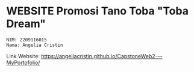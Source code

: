 # **WEBSITE Promosi Tano Toba "Toba Dream"**


```
NIM: 2209116015
Nama: Angelia Cristin
```

Link Website:
https://angeliacristin.github.io/CapstoneWeb2---MyPortofolio/
